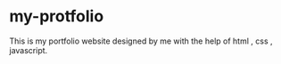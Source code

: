 # my-protfolio
This is my portfolio website designed by me with the help of html , css , javascript. 


























